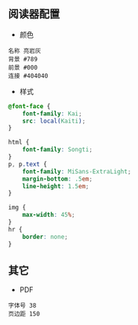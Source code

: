 ## 阅读器配置

- 颜色

```
名称 亮岩灰
背景 #789
前景 #000
连接 #404040
```

- 样式

```css
@font-face {
    font-family: Kai;
    src: local(Kaiti);
}
```
```css
html {
    font-family: Songti;
}
p, p.text {
    font-family: MiSans-ExtraLight;
    margin-bottom: .5em;
    line-height: 1.5em;
}
```
```css
img {
    max-width: 45%;
}
hr {
    border: none;
}
```

## 其它

- PDF
```
字体号 38
页边距 150
```
